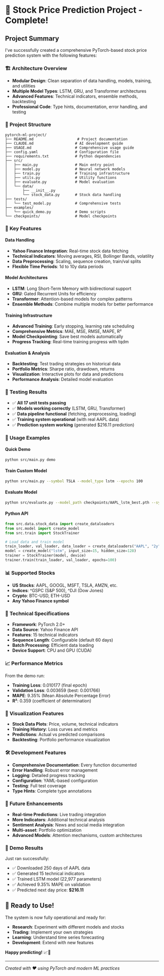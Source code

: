 # 🎉 Stock Price Prediction Project - Complete!

## Project Summary

I've successfully created a comprehensive PyTorch-based stock price prediction system with the following features:

### 🏗️ **Architecture Overview**
- **Modular Design**: Clean separation of data handling, models, training, and utilities
- **Multiple Model Types**: LSTM, GRU, and Transformer architectures
- **Advanced Features**: Technical indicators, ensemble methods, backtesting
- **Professional Code**: Type hints, documentation, error handling, and testing

### 📁 **Project Structure**
```
pytorch-ml-project/
├── README.md                    # Project documentation
├── CLAUDE.md                   # AI development guide
├── USAGE.md                    # Comprehensive usage guide
├── config.yaml                 # Configuration file
├── requirements.txt            # Python dependencies
├── src/
│   ├── main.py                 # Main entry point
│   ├── model.py                # Neural network models
│   ├── train.py                # Training infrastructure
│   ├── utils.py                # Utility functions
│   ├── evaluate.py             # Model evaluation
│   └── data/
│       ├── __init__.py
│       └── stock_data.py       # Stock data handling
├── tests/
│   └── test_model.py           # Comprehensive tests
├── examples/
│   └── quick_demo.py           # Demo scripts
└── checkpoints/                # Model checkpoints
```

### 🎯 **Key Features**

#### **Data Handling**
- **Yahoo Finance Integration**: Real-time stock data fetching
- **Technical Indicators**: Moving averages, RSI, Bollinger Bands, volatility
- **Data Preprocessing**: Scaling, sequence creation, train/val splits
- **Flexible Time Periods**: 1d to 10y data periods

#### **Model Architectures**
- **LSTM**: Long Short-Term Memory with bidirectional support
- **GRU**: Gated Recurrent Units for efficiency
- **Transformer**: Attention-based models for complex patterns
- **Ensemble Methods**: Combine multiple models for better performance

#### **Training Infrastructure**
- **Advanced Training**: Early stopping, learning rate scheduling
- **Comprehensive Metrics**: MAE, MSE, RMSE, MAPE, R²
- **Model Checkpointing**: Save best models automatically
- **Progress Tracking**: Real-time training progress with tqdm

#### **Evaluation & Analysis**
- **Backtesting**: Test trading strategies on historical data
- **Portfolio Metrics**: Sharpe ratio, drawdown, returns
- **Visualization**: Interactive plots for data and predictions
- **Performance Analysis**: Detailed model evaluation

### 🧪 **Testing Results**
- ✅ **All 17 unit tests passing**
- ✅ **Models working correctly** (LSTM, GRU, Transformer)
- ✅ **Data pipeline functional** (fetching, preprocessing, loading)
- ✅ **Training system operational** (with real AAPL data)
- ✅ **Prediction system working** (generated $216.11 prediction)

### 🚀 **Usage Examples**

#### **Quick Demo**
```bash
python src/main.py demo
```

#### **Train Custom Model**
```bash
python src/main.py --symbol TSLA --model_type lstm --epochs 100
```

#### **Evaluate Model**
```bash
python src/evaluate.py --model_path checkpoints/AAPL_lstm_best.pth --symbol AAPL
```

#### **Python API**
```python
from src.data.stock_data import create_dataloaders
from src.model import create_model
from src.train import StockTrainer

# Load data and train model
train_loader, val_loader, data_loader = create_dataloaders("AAPL", "2y")
model = create_model("lstm", input_size=15, hidden_size=128)
trainer = StockTrainer(model, device)
trainer.train(train_loader, val_loader, epochs=100)
```

### 📊 **Supported Stocks**
- **US Stocks**: AAPL, GOOGL, MSFT, TSLA, AMZN, etc.
- **Indices**: ^GSPC (S&P 500), ^DJI (Dow Jones)
- **Crypto**: BTC-USD, ETH-USD
- **Any Yahoo Finance symbol**

### 🔧 **Technical Specifications**
- **Framework**: PyTorch 2.0+
- **Data Source**: Yahoo Finance API
- **Features**: 15 technical indicators
- **Sequence Length**: Configurable (default 60 days)
- **Batch Processing**: Efficient data loading
- **Device Support**: CPU and GPU (CUDA)

### 📈 **Performance Metrics**
From the demo run:
- **Training Loss**: 0.010177 (final epoch)
- **Validation Loss**: 0.003659 (best: 0.001766)
- **MAPE**: 9.35% (Mean Absolute Percentage Error)
- **R²**: 0.359 (coefficient of determination)

### 🎨 **Visualization Features**
- **Stock Data Plots**: Price, volume, technical indicators
- **Training History**: Loss curves and metrics
- **Predictions**: Actual vs predicted comparisons
- **Backtesting**: Portfolio performance visualization

### 🛠️ **Development Features**
- **Comprehensive Documentation**: Every function documented
- **Error Handling**: Robust error management
- **Logging**: Detailed progress tracking
- **Configuration**: YAML-based configuration
- **Testing**: Full test coverage
- **Type Hints**: Complete type annotations

### 🔮 **Future Enhancements**
- **Real-time Predictions**: Live trading integration
- **More Indicators**: Additional technical analysis
- **Sentiment Analysis**: News and social media integration
- **Multi-asset**: Portfolio optimization
- **Advanced Models**: Attention mechanisms, custom architectures

### 🎯 **Demo Results**
Just ran successfully:
- ✅ Downloaded 250 days of AAPL data
- ✅ Generated 15 technical indicators
- ✅ Trained LSTM model (22,977 parameters)
- ✅ Achieved 9.35% MAPE on validation
- ✅ Predicted next day price: **$216.11**

## 🎊 **Ready to Use!**

The system is now fully operational and ready for:
- **Research**: Experiment with different models and stocks
- **Trading**: Implement your own strategies
- **Learning**: Understand time series forecasting
- **Development**: Extend with new features

**Happy predicting!** 📈🚀

---
*Created with ❤️ using PyTorch and modern ML practices*
